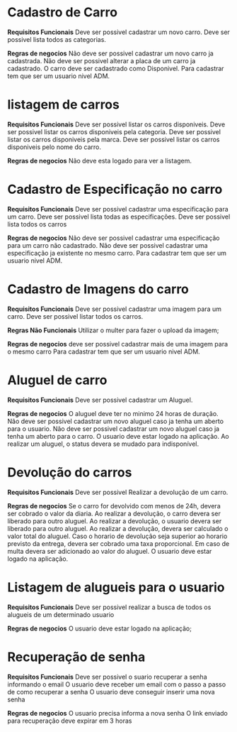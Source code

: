 # Cadastro de Carro

**Requisitos Funcionais**
Deve ser possivel cadastrar um novo carro.
Deve ser possivel lista todos as categorias.

**Regras de negocios**
Não deve ser possivel cadastrar um novo carro ja cadastrada.
Não deve ser possivel alterar a placa de um carro ja cadastrado.
O carro deve ser cadastrado como Disponivel.
Para cadastrar tem que ser um usuario nivel ADM.

# listagem de carros

**Requisitos Funcionais**
Deve ser possivel listar os carros disponiveis.
Deve ser possivel listar os carros disponiveis pela categoria.
Deve ser possivel listar os carros disponiveis pela marca.
Deve ser possivel listar os carros disponiveis pelo nome do carro.

**Regras de negocios**
Não deve esta logado para ver a listagem.

# Cadastro de Especificação no carro

**Requisitos Funcionais**
Deve ser possivel cadastrar uma especificação para um carro.
Deve ser possivel lista todas as especificações.
Deve ser possivel lista todos os carros

**Regras de negocios**
Não deve ser possivel cadastrar uma especificação para um carro não cadastrado.
Não deve ser possivel cadastrar uma especificação ja existente no mesmo carro.
Para cadastrar tem que ser um usuario nivel ADM.

# Cadastro de Imagens do carro

**Requisitos Funcionais**
Deve ser possivel cadastrar uma imagem para um carro.
Deve ser possivel listar todos os carros.

**Regras Não Funcionais**
Utilizar o multer para fazer o upload da imagem;

**Regras de negocios**
deve ser possivel cadastrar mais de uma imagem para o mesmo carro
Para cadastrar tem que ser um usuario nivel ADM.

# Aluguel de carro

**Requisitos Funcionais**
Deve ser possivel cadastrar um Aluguel.

**Regras de negocios**
O aluguel deve ter no minimo 24 horas de duração.
Não deve ser possivel cadastrar um novo aluguel caso ja tenha um aberto para o usuario.
Não deve ser possivel cadastrar um novo aluguel caso ja tenha um aberto para o carro.
O usuario deve estar logado na aplicação.
Ao realizar um aluguel, o status devera se mudado para indisponível.

# Devolução do carros

**Requisitos Funcionais**
Deve ser possivel Realizar a devolução de um carro.

**Regras de negocios**
Se o carro for devolvido com menos de 24h, devera ser cobrado o valor da diaria.
Ao realizar a devolução, o carro devera ser liberado para outro aluguel.
Ao realizar a devolução, o usuario devera ser liberado para outro aluguel.
Ao realizar a devolução, devera ser calculado o valor total do aluguel.
Caso o horario de devolução seja superior ao horario previsto da entrega, devera ser cobrado uma taxa proporcional.
Em caso de multa devera ser adicionado ao valor do aluguel.
O usuario deve estar logado na aplicação.


# Listagem de alugueis para o usuario

**Requisitos Funcionais**
Deve ser possivel realizar a busca de todos os alugueis de um determinado usuario 

**Regras de negocios**
O usuario deve estar logado na aplicação;


# Recuperação de senha

**Requisitos Funcionais**
Deve ser possivel o suario recuperar a senha informando o email
O usuario deve receber um email com o passo a passo de como recuperar a senha
O usuario deve conseguir inserir uma nova senha

**Regras de negocios**
O usuario precisa informa a nova senha
O link enviado para recuperação deve expirar em 3 horas
